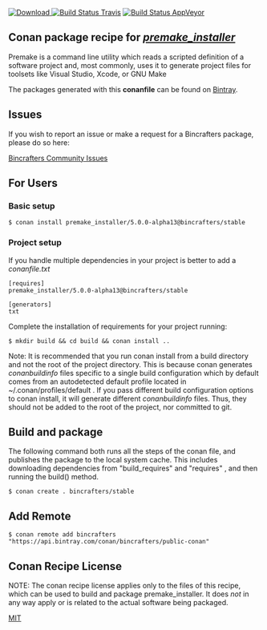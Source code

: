 [![Download](https://api.bintray.com/packages/bincrafters/public-conan/premake_installer%3Abincrafters/images/download.svg) ](https://bintray.com/bincrafters/public-conan/premake_installer%3Abincrafters/_latestVersion)
[![Build Status Travis](https://travis-ci.org/bincrafters/conan-premake_installer.svg?branch=stable%2F5.0.0-alpha13)](https://travis-ci.org/bincrafters/conan-premake_installer)
[![Build Status AppVeyor](https://ci.appveyor.com/api/projects/status/github/bincrafters/conan-premake_installer?branch=stable%2F5.0.0-alpha13&svg=true)](https://ci.appveyor.com/project/bincrafters/conan-premake_installer)

## Conan package recipe for [*premake_installer*](https://premake.github.io/)

Premake is a command line utility which reads a scripted definition of a software project and, most commonly, uses it to generate project files for toolsets like Visual Studio, Xcode, or GNU Make

The packages generated with this **conanfile** can be found on [Bintray](https://bintray.com/bincrafters/public-conan/premake_installer%3Abincrafters).


## Issues

If you wish to report an issue or make a request for a Bincrafters package, please do so here:

[Bincrafters Community Issues](https://github.com/bincrafters/community/issues)


## For Users

### Basic setup

    $ conan install premake_installer/5.0.0-alpha13@bincrafters/stable

### Project setup

If you handle multiple dependencies in your project is better to add a *conanfile.txt*

    [requires]
    premake_installer/5.0.0-alpha13@bincrafters/stable

    [generators]
    txt

Complete the installation of requirements for your project running:

    $ mkdir build && cd build && conan install ..

Note: It is recommended that you run conan install from a build directory and not the root of the project directory.  This is because conan generates *conanbuildinfo* files specific to a single build configuration which by default comes from an autodetected default profile located in ~/.conan/profiles/default .  If you pass different build configuration options to conan install, it will generate different *conanbuildinfo* files.  Thus, they should not be added to the root of the project, nor committed to git.


## Build and package

The following command both runs all the steps of the conan file, and publishes the package to the local system cache.  This includes downloading dependencies from "build_requires" and "requires" , and then running the build() method.

    $ conan create . bincrafters/stable




## Add Remote

    $ conan remote add bincrafters "https://api.bintray.com/conan/bincrafters/public-conan"


## Conan Recipe License

NOTE: The conan recipe license applies only to the files of this recipe, which can be used to build and package premake_installer.
It does *not* in any way apply or is related to the actual software being packaged.

[MIT](https://github.com/bincrafters/conan-premake_installer/blob/stable/5.0.0-alpha13/LICENSE.md)
